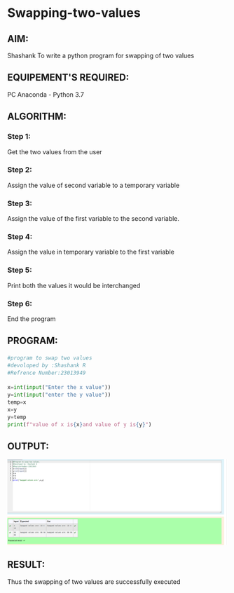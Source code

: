 # Swapping-two-values
## AIM:
Shashank
To write a python program for swapping of two values
## EQUIPEMENT'S REQUIRED: 
PC
Anaconda - Python 3.7
## ALGORITHM: 
### Step 1:
Get the two values from the user
### Step 2: 
Assign the value of second variable to a temporary variable 
### Step 3: 
Assign the value of the first variable to the second variable.
### Step 4:  
Assign the value in temporary variable to the first variable
### Step 5: 
Print both the values it would be interchanged
### Step 6: 
End the program

## PROGRAM:

~~~python
#program to swap two values
#devoloped by :Shashank R
#Refrence Number:23013949

x=int(input("Enter the x value"))
y=int(input("enter the y value"))
temp=x
x=y
y=temp
print(f"value of x is{x}and value of y is{y}")

~~~
## OUTPUT:
![Alt text](image-1.png)

## RESULT:
Thus the swapping of two values are successfully executed



